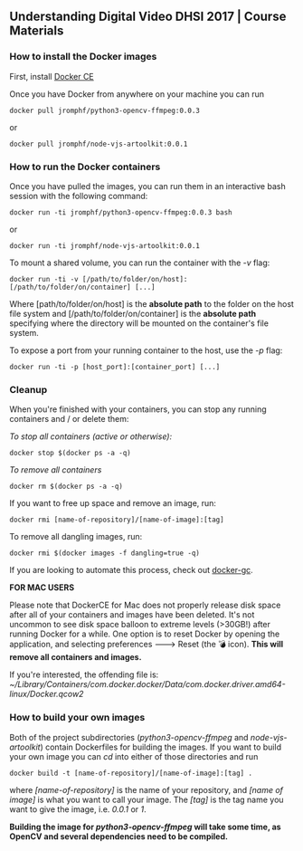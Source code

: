 ## Understanding Digital Video DHSI 2017 | Course Materials

### How to install the Docker images
First, install [Docker CE](https://www.docker.com/community-edition#/download)

 Once you have Docker from anywhere on your machine you can run

`docker pull jromphf/python3-opencv-ffmpeg:0.0.3`

or

`docker pull jromphf/node-vjs-artoolkit:0.0.1`

### How to run the Docker containers
Once you have pulled the images, you can run them in an interactive bash session with the following command:

`docker run -ti jromphf/python3-opencv-ffmpeg:0.0.3 bash`

or

`docker run -ti jromphf/node-vjs-artoolkit:0.0.1`

To mount a shared volume, you can run the container with the *-v* flag:

`docker run -ti -v [/path/to/folder/on/host]:[/path/to/folder/on/container] [...]`

Where [path/to/folder/on/host] is the **absolute path** to the folder on the host file system and [/path/to/folder/on/container] is the **absolute path** specifying where the directory will be mounted on the container's file system.


To expose a port from your running container to the host, use the *-p* flag:

`docker run -ti -p [host_port]:[container_port] [...]`

### Cleanup
When you're finished with your containers, you can stop any running containers and / or delete them:

*To stop all containers (active or otherwise):*

`docker stop $(docker ps -a -q)`

*To remove all containers*

`docker rm $(docker ps -a -q)`

If you want to free up space and remove an image, run:

`docker rmi [name-of-repository]/[name-of-image]:[tag]`

To remove all dangling images, run:

`docker rmi $(docker images -f dangling=true -q)`

If you are looking to automate this process, check out
[docker-gc](https://github.com/spotify/docker-gc).

**FOR MAC USERS**

Please note that DockerCE for Mac does not properly release disk space after all of your containers and images have been deleted. It's not uncommon to see disk space balloon to extreme levels (>30GB!) after running Docker for a while. One option is to reset Docker by opening the application, and selecting preferences ---> Reset (the :bomb: icon). **This will remove all containers and images.**

If you're interested, the offending file is:
*~/Library/Containers/com.docker.docker/Data/com.docker.driver.amd64-linux/Docker.qcow2*


### How to build your own images

Both of the project subdirectories (*python3-opencv-ffmpeg* and *node-vjs-artoolkit*) contain Dockerfiles for building the images. If you want to build your own image you can *cd* into either of those directories and run

`docker build -t [name-of-repository]/[name-of-image]:[tag] .`

where *[name-of-repository]* is the name of your repository, and *[name of image]* is what you want to call your image. The *[tag]* is the tag name you want to give the image, i.e. *0.0.1* or *1*.

**Building the image for *python3-opencv-ffmpeg* will take some time, as OpenCV and several dependencies need to be compiled.**
